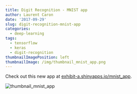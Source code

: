 ```yaml
---
title: Digit Recognition - MNIST app
author: Laurent Caron
date: '2017-09-29'
slug: digit-recognition-mnist-app
categories:
  - deep-learning
tags:
  - tensorflow
  - keras
  - digit-recognition
thumbnailImagePosition: left
thumbnailImage: /img/thumbnail_mnist_app.png
---
```


Check out this new app at [exhibit-a.shinyapps.io/mnist_app](https://exhibit-a.shinyapps.io/mnist_app/).
<!--more-->

![thumbnail_mnist_app](/img/thumbnail_mnist_app.png)

